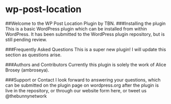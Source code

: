 # wp-post-location
##Welcome to the WP Post Location Plugin by TBN.
###Installing the plugin
This is a basic WordPress plugin which can be installed from within WordPress. It has been submitted to the WordPress plugin repository, but is still pending review.

###Frequently Asked Questions
This is a super new plugin! I will update this section as questions arise.

###Authors and Contributors
Currently this plugin is solely the work of Alice Brosey (ambroseya).

###Support or Contact
I look forward to answering your questions, which can be submitted on the plugin page on wordpress.org after the plugin is live in the repository, or through our website form here, or tweet us @thebunnynetwork
